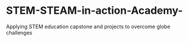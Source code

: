 # STEM-STEAM-in-action-Academy-
Applying STEM education capstone and projects to overcome globe challenges 
